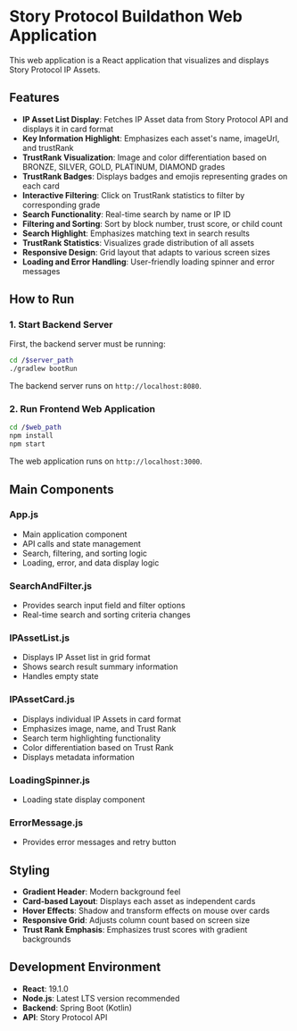 # Story Protocol Buildathon Web Application

This web application is a React application that visualizes and displays Story Protocol IP Assets.

## Features

- **IP Asset List Display**: Fetches IP Asset data from Story Protocol API and displays it in card format
- **Key Information Highlight**: Emphasizes each asset's name, imageUrl, and trustRank
- **TrustRank Visualization**: Image and color differentiation based on BRONZE, SILVER, GOLD, PLATINUM, DIAMOND grades
- **TrustRank Badges**: Displays badges and emojis representing grades on each card
- **Interactive Filtering**: Click on TrustRank statistics to filter by corresponding grade
- **Search Functionality**: Real-time search by name or IP ID
- **Filtering and Sorting**: Sort by block number, trust score, or child count
- **Search Highlight**: Emphasizes matching text in search results
- **TrustRank Statistics**: Visualizes grade distribution of all assets
- **Responsive Design**: Grid layout that adapts to various screen sizes
- **Loading and Error Handling**: User-friendly loading spinner and error messages

## How to Run

### 1. Start Backend Server

First, the backend server must be running:

```bash
cd /$server_path
./gradlew bootRun
```

The backend server runs on `http://localhost:8080`.

### 2. Run Frontend Web Application

```bash
cd /$web_path
npm install
npm start
```

The web application runs on `http://localhost:3000`.

## Main Components

### App.js
- Main application component
- API calls and state management
- Search, filtering, and sorting logic
- Loading, error, and data display logic

### SearchAndFilter.js
- Provides search input field and filter options
- Real-time search and sorting criteria changes

### IPAssetList.js
- Displays IP Asset list in grid format
- Shows search result summary information
- Handles empty state

### IPAssetCard.js
- Displays individual IP Assets in card format
- Emphasizes image, name, and Trust Rank
- Search term highlighting functionality
- Color differentiation based on Trust Rank
- Displays metadata information

### LoadingSpinner.js
- Loading state display component

### ErrorMessage.js
- Provides error messages and retry button

## Styling

- **Gradient Header**: Modern background feel
- **Card-based Layout**: Displays each asset as independent cards
- **Hover Effects**: Shadow and transform effects on mouse over cards
- **Responsive Grid**: Adjusts column count based on screen size
- **Trust Rank Emphasis**: Emphasizes trust scores with gradient backgrounds

## Development Environment

- **React**: 19.1.0
- **Node.js**: Latest LTS version recommended
- **Backend**: Spring Boot (Kotlin)
- **API**: Story Protocol API
